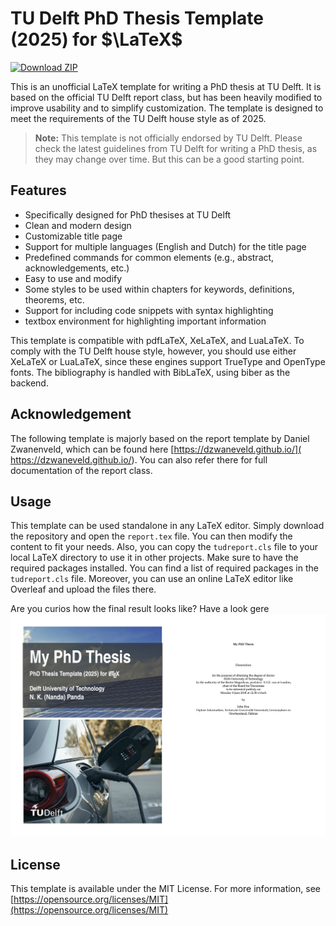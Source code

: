 # TU Delft PhD Thesis Template (2025) for $\LaTeX$

[![Download ZIP](https://img.shields.io/badge/download-zip-brightgreen)](https://github.com/nkpanda97/PhD_thesis_template_2025_TU_Delft/archive/refs/heads/main.zip)

This is an unofficial LaTeX template for writing a PhD thesis at TU Delft. It is based on the official TU Delft report class, but has been heavily modified to improve usability and to simplify customization. The template is designed to meet the requirements of the TU Delft house style as of 2025.

> **Note:** This template is not officially endorsed by TU Delft. Please check the latest guidelines from TU Delft for writing a PhD thesis, as they may change over time. But this can be a good starting point.

## Features

- Specifically designed for PhD thesises at TU Delft
- Clean and modern design
- Customizable title page
- Support for multiple languages (English and Dutch) for the title page
- Predefined commands for common elements (e.g., abstract, acknowledgements, etc.)
- Easy to use and modify
- Some styles to be used within chapters for keywords, definitions, theorems, etc.
- Support for including code snippets with syntax highlighting
- textbox environment for highlighting important information

This template is compatible with pdfLaTeX, XeLaTeX, and LuaLaTeX. To comply with the TU Delft house style, however, you should use either XeLaTeX or LuaLaTeX, since these engines support TrueType and OpenType fonts. The bibliography is handled with BibLaTeX, using biber as the backend.

## Acknowledgement

 The following template is majorly based on the report template by Daniel Zwanenveld, which can be found here [https://dzwaneveld.github.io/]( https://dzwaneveld.github.io/). You can also refer there for full documentation of the report class.

## Usage

This template can be used standalone in any LaTeX editor. Simply download the repository and open the `report.tex` file. You can then modify the content to fit your needs.
Also, you can copy the `tudreport.cls` file to your local LaTeX directory to use it in other projects.
Make sure to have the required packages installed. You can find a list of required packages in the `tudreport.cls` file. Moreover, you can use an online LaTeX editor like Overleaf and upload the files there.

Are you curios how the final result looks like? Have a look gere [![PhD Thesis Example](./figures/PhD_thesis_template_2025_TU_Delft.jpg)](PhD_thesis_template_2025_TU_Delft.pdf)

## License

This template is available under the MIT License. For more information, see [https://opensource.org/licenses/MIT](https://opensource.org/licenses/MIT)
